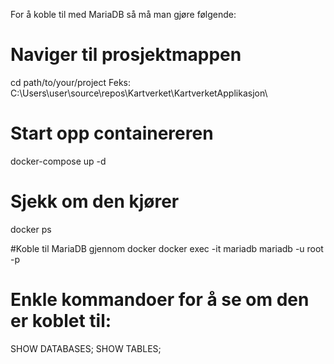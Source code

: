 For å koble til med MariaDB så må man gjøre følgende: 

# Naviger til prosjektmappen
cd path/to/your/project
Feks: 
C:\Users\user\source\repos\Kartverket\KartverketApplikasjon\

# Start opp containereren
docker-compose up -d

# Sjekk om den kjører
docker ps

#Koble til MariaDB gjennom docker
docker exec -it mariadb mariadb -u root -p

# Enkle kommandoer for å se om den er koblet til: 
SHOW DATABASES;
SHOW TABLES;
